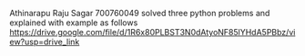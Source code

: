 Athinarapu Raju Sagar
700760049
solved three python problems and explained with example as follows
https://drive.google.com/file/d/1R6x80PLBST3N0dAtyoNF85lYHdA5PBbz/view?usp=drive_link

